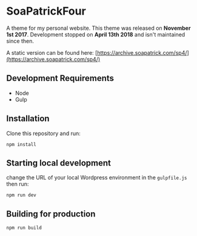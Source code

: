 SoaPatrickFour
===============

A theme for my personal website. This theme was released on **November 1st 2017**. Development stopped on **April 13th 2018** and isn't maintained since then. 

A static version can be found here: [https://archive.soapatrick.com/sp4/](https://archive.soapatrick.com/sp4/)

## Development Requirements

- Node
- Gulp

## Installation

Clone this repository and run:

```
npm install
```

## Starting local development
change the URL of your local Wordpress environment in the `gulpfile.js` then run:

```
npm run dev
```

## Building for production

```
npm run build
```
